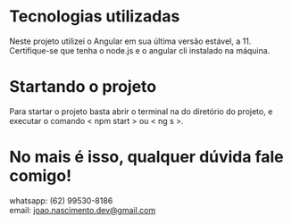 # Tecnologias utilizadas
Neste projeto utilizei o Angular em sua última versão estável, a 11.
Certifique-se que tenha o node.js e o angular cli instalado na máquina. 

# Startando o projeto
Para startar o projeto basta abrir o terminal na do diretório do projeto, e executar o comando < npm start > ou < ng s >.

# No mais é isso, qualquer dúvida fale comigo!
whatsapp: (62) 99530-8186 <br>
email: joao.nascimento.dev@gmail.com
